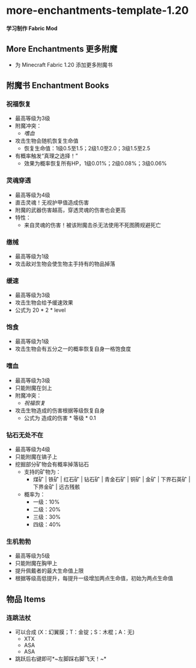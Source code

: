 ﻿# more-enchantments-template-1.20
#### 学习制作 Fabric Mod
## More Enchantments 更多附魔
- 为 Minecraft Fabric 1.20 添加更多附魔书
## 附魔书 Enchantment Books
### 祝福恢复
- 最高等级为3级
- 附魔冲突：
  - *嗜血*
- 攻击生物会随机恢复生命值
  - 恢复生命值：1级0.5至1.5；2级1.0至2.0；3级1.5至2.5
- 有概率触发“真理之选择！”
  - 效果为概率恢复所有HP，1级0.01%；2级0.08%；3级0.06%
### 灵魂穿透
- 最高等级为4级
- 直击灵魂！无视护甲值造成伤害
- 附魔的武器伤害越高，穿透灵魂的伤害也会更高
- 特性：
  - 来自灵魂的伤害！被该附魔击杀无法使用不死图腾规避死亡
### 缴械
- 最高等级为1级
- 攻击敌对生物会使生物主手持有的物品掉落
### 缓速
- 最高等级为3级
- 攻击生物会给予缓速效果
- 公式为 20 * 2 * level
### 饱食
- 最高等级为1级
- 攻击生物会有五分之一的概率恢复自身一格饱食度
### 嗜血
- 最高等级为3级
- 只能附魔在剑上
- 附魔冲突：
  - *祝福恢复*
- 攻击生物造成的伤害根据等级恢复自身
  - 公式为 造成的伤害 * 等级 * 0.1
### 钻石无处不在
- 最高等级为4级
- 只能附魔在镐子上
- 挖掘部分矿物会有概率掉落钻石
  - 支持的矿物为：
    - 煤矿 | 铁矿 | 红石矿 | 钻石矿 | 青金石矿 | 铜矿 | 金矿 | 下界石英矿 | 下界金矿 | 远古残骸 
  - 概率为：
    - 一级：10%
    - 二级：20%
    - 三级：30%
    - 四级：40%
### 生机勃勃
- 最高等级为5级
- 只能附魔在胸甲上
- 提升佩戴者的最大生命值上限
- 根据等级高低提升，每提升一级增加两点生命值，初始为两点生命值
## 物品 Items
### 连跳法杖
- 可以合成 (X：幻翼膜；T：金锭；S：木棍；A：无)
  - XTX
  - ASA
  - ASA
- 跳跃后右键即可*~左脚踩右脚飞天！~*

